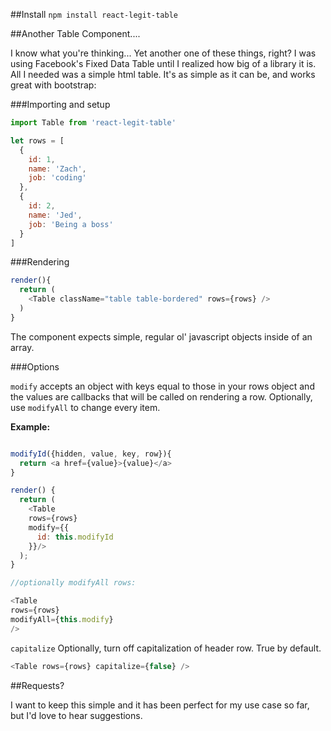 ##Install
`npm install react-legit-table`

##Another Table Component....

I know what you're thinking... Yet another one of these things, right? I was using Facebook's Fixed Data Table until I realized how big of a library it is. All I needed was a simple html table. It's as simple as it can be, and works great with bootstrap:

###Importing and setup
~~~js
import Table from 'react-legit-table'

let rows = [
  {
    id: 1,
    name: 'Zach',
    job: 'coding'
  },
  {
    id: 2,
    name: 'Jed',
    job: 'Being a boss'
  }
]
~~~

###Rendering

~~~js
render(){
  return (
    <Table className="table table-bordered" rows={rows} />
  )
}
~~~

The component expects simple, regular ol' javascript objects inside of an array.

###Options

`modify` accepts an object with keys equal to those in your rows object and the values are callbacks that will be called on rendering a row.
Optionally, use `modifyAll` to change every item.

**Example:**

~~~js

modifyId({hidden, value, key, row}){
  return <a href={value}>{value}</a>
}

render() {
  return (
    <Table
    rows={rows}
    modify={{
      id: this.modifyId
    }}/>
  );
}

//optionally modifyAll rows:

<Table
rows={rows}
modifyAll={this.modify}
/>
~~~

`capitalize` Optionally, turn off capitalization of header row. True by default.

~~~js
<Table rows={rows} capitalize={false} />
~~~

##Requests?

I want to keep this simple and it has been perfect for my use case so far, but I'd love to hear suggestions.
